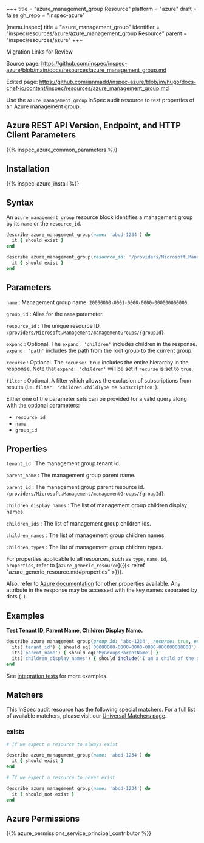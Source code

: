 +++
title = "azure_management_group Resource"
platform = "azure"
draft = false
gh_repo = "inspec-azure"

[menu.inspec]
title = "azure_management_group"
identifier = "inspec/resources/azure/azure_management_group Resource"
parent = "inspec/resources/azure"
+++

<div class="admonition-note">
<p class="admonition-note-title">Migration Links for Review</p>
<div class="admonition-note-text">
<p>Source page: <a href="https://github.com/inspec/inspec-azure/blob/main/docs/resources/azure_management_group.md">https://github.com/inspec/inspec-azure/blob/main/docs/resources/azure_management_group.md</a></p>
<p>Edited page: <a href="https://github.com/ianmadd/inspec-azure/blob/im/hugo/docs-chef-io/content/inspec/resources/azure_management_group.md">https://github.com/ianmadd/inspec-azure/blob/im/hugo/docs-chef-io/content/inspec/resources/azure_management_group.md</a></p>
</div>
</div>


Use the `azure_management_group` InSpec audit resource to test properties of an Azure management group.

## Azure REST API Version, Endpoint, and HTTP Client Parameters

{{% inspec_azure_common_parameters %}}

## Installation

{{% inspec_azure_install %}}

## Syntax

An `azure_management_group` resource block identifies a management group by its `name` or the `resource_id`.
```ruby
describe azure_management_group(name: 'abcd-1234') do
  it { should exist }
end
```
```ruby
describe azure_management_group(resource_id: '/providers/Microsoft.Management/managementGroups/{groupId}') do
  it { should exist }
end
```

## Parameters

`name`
: Management group name. `20000000-0001-0000-0000-000000000000`.

`group_id`
: Alias for the `name` parameter.

`resource_id`
: The unique resource ID. `/providers/Microsoft.Management/managementGroups/{groupId}`.

`expand`
: Optional. The `expand: 'children'` includes children in the response. `expand: 'path'` includes the path from the root group to the current group.

`recurse`
: Optional. The `recurse: true` includes the entire hierarchy in the response. Note that `expand: 'children'` will be set if `recurse` is set to `true`.

`filter`
: Optional. A filter which allows the exclusion of subscriptions from results (i.e. `filter: 'children.childType ne Subscription'`).

Either one of the parameter sets can be provided for a valid query along with the optional parameters:
- `resource_id`
- `name`
- `group_id` 

## Properties

`tenant_id`
: The management group tenant id.

`parent_name`
: The management group parent name.

`parent_id`
: The management group parent resource id. `/providers/Microsoft.Management/managementGroups/{groupId}`.

`children_display_names`
: The list of management group children display names.

`children_ids`
: The list of management group children ids.

`children_names`
: The list of management group children names.

`children_types`
: The list of management group children types.

For properties applicable to all resources, such as `type`, `name`, `id`, `properties`, refer to [`azure_generic_resource`]({{< relref "azure_generic_resource.md#properties" >}}).

Also, refer to [Azure documentation](https://docs.microsoft.com/en-us/rest/api/resources/managementgroups/get#managementgroup) for other properties available. 
Any attribute in the response may be accessed with the key names separated by dots (`.`).

## Examples

**Test Tenant ID, Parent Name, Children Display Name.**

```ruby
describe azure_management_group(group_id: 'abc-1234', recurse: true, expand: 'children') do
  its('tenant_id') { should eq('00000000-0000-0000-0000-000000000000') }
  its('parent_name') { should eq('MyGroupsParentName') }
  its('children_display_names') { should include('I am a child of the group!') }
end
```
See [integration tests](../../test/integration/verify/controls/azurerm_management_group.rb) for more examples.

## Matchers

This InSpec audit resource has the following special matchers. For a full list of available matchers, please visit our [Universal Matchers page](https://docs.chef.io/inspec/matchers/).

### exists

```ruby
# If we expect a resource to always exist

describe azure_management_group(name: 'abcd-1234') do
  it { should exist }
end

# If we expect a resource to never exist

describe azure_management_group(name: 'abcd-1234') do
  it { should_not exist }
end
```

## Azure Permissions

{{% azure_permissions_service_principal_contributor %}}
